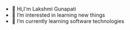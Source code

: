 - 👋 Hi,I'm Lakshmi Gunapati
- 👀 I’m interested in learning new things
- 🌱 I’m currently learning software technologies

<!---
LakshmiGunapati/LakshmiGunapati is a ✨ special ✨ repository because its `README.md` (this file) appears on your GitHub profile.
You can click the Preview link to take a look at your changes.
--->
